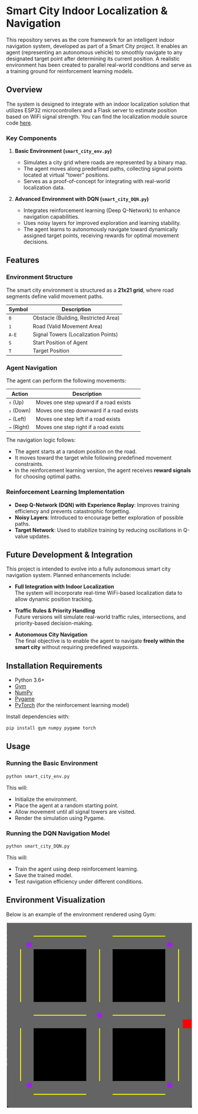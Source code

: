 # Smart City Indoor Localization & Navigation

This repository serves as the core framework for an intelligent indoor navigation system, developed as part of a Smart City project. It enables an agent (representing an autonomous vehicle) to smoothly navigate to any designated target point after determining its current position. A realistic environment has been created to parallel real-world conditions and serve as a training ground for reinforcement learning models.

## Overview

The system is designed to integrate with an indoor localization solution that utilizes ESP32 microcontrollers and a Flask server to estimate position based on WiFi signal strength. You can find the localization module source code [here](https://github.com/algamelomer/indoor-localization.git).

### Key Components

1. **Basic Environment (`smart_city_env.py`)**  
   - Simulates a city grid where roads are represented by a binary map.
   - The agent moves along predefined paths, collecting signal points located at virtual "tower" positions.
   - Serves as a proof-of-concept for integrating with real-world localization data.

2. **Advanced Environment with DQN (`smart_city_DQN.py`)**  
   - Integrates reinforcement learning (Deep Q-Network) to enhance navigation capabilities.
   - Uses noisy layers for improved exploration and learning stability.
   - The agent learns to autonomously navigate toward dynamically assigned target points, receiving rewards for optimal movement decisions.

## Features

### Environment Structure

The smart city environment is structured as a **21x21 grid**, where road segments define valid movement paths.

| Symbol | Description |
|--------|-------------|
| `0`    | Obstacle (Building, Restricted Area) |
| `1`    | Road (Valid Movement Area) |
| `A-E`  | Signal Towers (Localization Points) |
| `S`    | Start Position of Agent |
| `T`    | Target Position |

### Agent Navigation

The agent can perform the following movements:

| Action | Description |
|--------|-------------|
| `↑` (Up)    | Moves one step upward if a road exists |
| `↓` (Down)  | Moves one step downward if a road exists |
| `←` (Left)  | Moves one step left if a road exists |
| `→` (Right) | Moves one step right if a road exists |

The navigation logic follows:
- The agent starts at a random position on the road.
- It moves toward the target while following predefined movement constraints.
- In the reinforcement learning version, the agent receives **reward signals** for choosing optimal paths.

### Reinforcement Learning Implementation

- **Deep Q-Network (DQN) with Experience Replay**: Improves training efficiency and prevents catastrophic forgetting.
- **Noisy Layers**: Introduced to encourage better exploration of possible paths.
- **Target Network**: Used to stabilize training by reducing oscillations in Q-value updates.

## Future Development & Integration

This project is intended to evolve into a fully autonomous smart city navigation system. Planned enhancements include:

- **Full Integration with Indoor Localization**  
  The system will incorporate real-time WiFi-based localization data to allow dynamic position tracking.

- **Traffic Rules & Priority Handling**  
  Future versions will simulate real-world traffic rules, intersections, and priority-based decision-making.

- **Autonomous City Navigation**  
  The final objective is to enable the agent to navigate **freely within the smart city** without requiring predefined waypoints.

## Installation Requirements

- Python 3.6+
- [Gym](https://www.gymlibrary.ml/)
- [NumPy](https://numpy.org/)
- [Pygame](https://www.pygame.org/news)
- [PyTorch](https://pytorch.org/) (for the reinforcement learning model)

Install dependencies with:
```bash
pip install gym numpy pygame torch
```

## Usage

### Running the Basic Environment
```bash
python smart_city_env.py
```
This will:
- Initialize the environment.
- Place the agent at a random starting point.
- Allow movement until all signal towers are visited.
- Render the simulation using Pygame.

### Running the DQN Navigation Model
```bash
python smart_city_DQN.py
```
This will:
- Train the agent using deep reinforcement learning.
- Save the trained model.
- Test navigation efficiency under different conditions.

## Environment Visualization

Below is an example of the environment rendered using Gym:

![Environment Visualization](./screenshots/screenshot.png)

